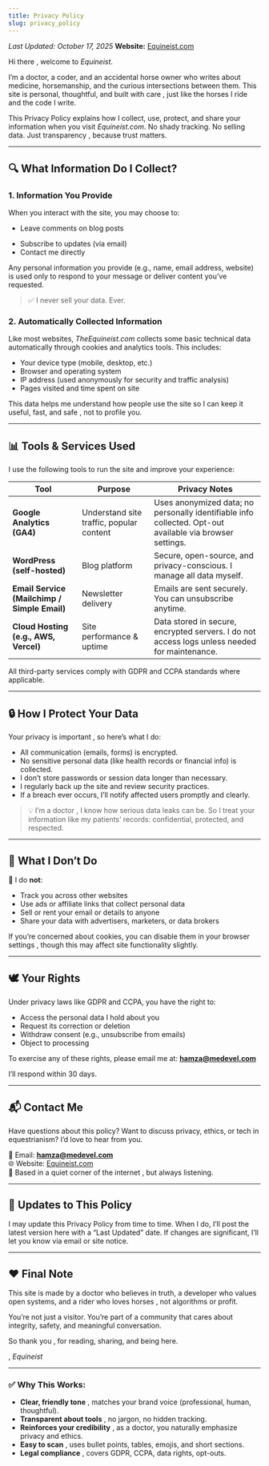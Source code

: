 ```yaml
---
title: Privacy Policy
slug: privacy_policy
---
```


*Last Updated: October 17, 2025*
**Website:** [Equineist.com](https://equineist.com)

Hi there ,  welcome to *Equineist*.

I’m a doctor, a coder, and an accidental horse owner who writes about medicine, horsemanship, and the curious intersections between them. This site is personal, thoughtful, and built with care ,  just like the horses I ride and the code I write.

This Privacy Policy explains how I collect, use, protect, and share your information when you visit *Equineist.com*. No shady tracking. No selling data. Just transparency ,  because trust matters.

---

## 🔍 What Information Do I Collect?

### 1. **Information You Provide**
When you interact with the site, you may choose to:
- Leave comments on blog posts
<!-- - Submit articles via contact form -->
- Subscribe to updates (via email)
- Contact me directly

Any personal information you provide (e.g., name, email address, website) is used only to respond to your message or deliver content you’ve requested.

> ✅ I never sell your data. Ever.

### 2. **Automatically Collected Information**
Like most websites, *TheEquineist.com* collects some basic technical data automatically through cookies and analytics tools. This includes:
- Your device type (mobile, desktop, etc.)
- Browser and operating system
- IP address (used anonymously for security and traffic analysis)
- Pages visited and time spent on site

This data helps me understand how people use the site so I can keep it useful, fast, and safe ,  not to profile you.

---

## 📊 Tools & Services Used

I use the following tools to run the site and improve your experience:

| Tool | Purpose | Privacy Notes |
|------|--------|---------------|
| **Google Analytics (GA4)** | Understand site traffic, popular content | Uses anonymized data; no personally identifiable info collected. Opt-out available via browser settings. |
| **WordPress (self-hosted)** | Blog platform | Secure, open-source, and privacy-conscious. I manage all data myself. |
| **Email Service (Mailchimp / Simple Email)** | Newsletter delivery | Emails are sent securely. You can unsubscribe anytime. |
| **Cloud Hosting (e.g., AWS, Vercel)** | Site performance & uptime | Data stored in secure, encrypted servers. I do not access logs unless needed for maintenance. |

All third-party services comply with GDPR and CCPA standards where applicable.

---

## 🔒 How I Protect Your Data

Your privacy is important ,  so here’s what I do:
- All communication (emails, forms) is encrypted.
- No sensitive personal data (like health records or financial info) is collected.
- I don’t store passwords or session data longer than necessary.
- I regularly back up the site and review security practices.
- If a breach ever occurs, I’ll notify affected users promptly and clearly.

> 💡 I’m a doctor ,  I know how serious data leaks can be. So I treat your information like my patients’ records: confidential, protected, and respected.

---

## 🧩 What I Don’t Do

🚫 I do **not**:
- Track you across other websites
- Use ads or affiliate links that collect personal data
- Sell or rent your email or details to anyone
- Share your data with advertisers, marketers, or data brokers

If you’re concerned about cookies, you can disable them in your browser settings ,  though this may affect site functionality slightly.

---

## 🕊️ Your Rights

Under privacy laws like GDPR and CCPA, you have the right to:
- Access the personal data I hold about you
- Request its correction or deletion
- Withdraw consent (e.g., unsubscribe from emails)
- Object to processing

To exercise any of these rights, please email me at: **hamza@medevel.com**

I’ll respond within 30 days.

---

## 📬 Contact Me

Have questions about this policy? Want to discuss privacy, ethics, or tech in equestrianism? I’d love to hear from you.

📧 Email: **hamza@medevel.com**  
🌐 Website: [Equineist.com](https://equineist.com)  
📍 Based in a quiet corner of the internet ,  but always listening.

---

## 🔄 Updates to This Policy

I may update this Privacy Policy from time to time. When I do, I’ll post the latest version here with a “Last Updated” date. If changes are significant, I’ll let you know via email or site notice.

---

## ❤️ Final Note

This site is made by a doctor who believes in truth, a developer who values open systems, and a rider who loves horses ,  not algorithms or profit.

You’re not just a visitor. You’re part of a community that cares about integrity, safety, and meaningful conversation.

So thank you ,  for reading, sharing, and being here.

,  *Equineist*

---

### ✅ Why This Works:
- **Clear, friendly tone** ,  matches your brand voice (professional, human, thoughtful).
- **Transparent about tools** ,  no jargon, no hidden tracking.
- **Reinforces your credibility** ,  as a doctor, you naturally emphasize privacy and ethics.
- **Easy to scan** ,  uses bullet points, tables, emojis, and short sections.
- **Legal compliance** ,  covers GDPR, CCPA, data rights, opt-outs.